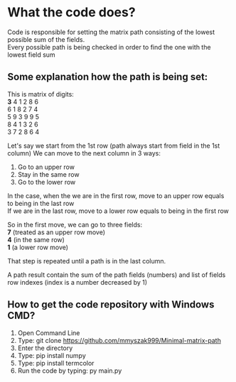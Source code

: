 # What the code does?
  Code is responsible for setting the matrix path consisting of the lowest possible sum of the fields.  
  Every possible path is being checked in order to find the one with the lowest field sum   
  
 ## Some explanation how the path is being set:
This is matrix of digits:  
**3** 4 1 2 8 6   
6 1 8 2 7 4  
5 9 3 9 9 5   
8 4 1 3 2 6  
3 7 2 8 6 4  

Let's say we start from the 1st row (path always start from field in the 1st column)
We can move to the next column in 3 ways:  
1. Go to an upper row  
2. Stay in the same row  
3. Go to the lower row  

In the case, when the we are in the first row, move to an upper row equals to being in the last row  
If we are in the last row, move to a lower row equals to being in the first row  

So in the first move, we can go to three fields:  
**7** (treated as an upper row move)  
**4** (in the same row)  
**1** (a lower row move)

That step is repeated until a path is in the last column.

A path result contain the sum of the path fields (numbers) and list of fields row indexes (index is a number decreased by 1)



## How to get the code repository with Windows CMD? ##
1. Open Command Line
2. Type: git clone https://github.com/mmyszak999/Minimal-matrix-path
3. Enter the directory
4. Type: pip install numpy
5. Type: pip install termcolor
6. Run the code by typing: py main.py
